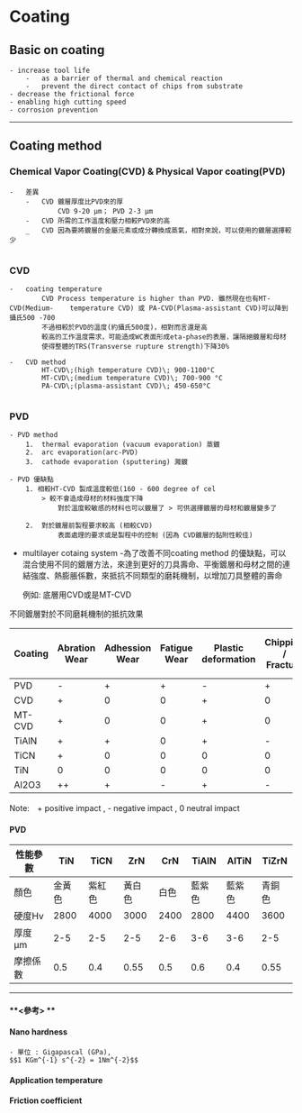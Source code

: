 # Coating

## Basic on coating

```
- increase tool life
	-	as a barrier of thermal and chemical reaction
	-	prevent the direct contact of chips from substrate
- decrease the frictional force 
- enabling high cutting speed 
- corrosion prevention 
```

***

## Coating method

### Chemical Vapor Coating(CVD) & Physical Vapor coating(PVD)

```
-	差異
	-	CVD 鍍層厚度比PVD來的厚
			CVD 9-20 μm； PVD 2-3 μm
	-	CVD 所需的工作溫度和壓力相較PVD來的高
	_	CVD 因為要將鍍層的金屬元素或成分轉換成蒸氣，相對來說，可以使用的鍍層選擇較少
	
```

### CVD

```
-	coating temperature 
		CVD Process temperature is higher than PVD. 雖然現在也有MT-CVD(Medium-	temperature CVD) 或 PA-CVD(Plasma-assistant CVD)可以降到 攝氏500 -700
		不過相較於PVD的溫度(約攝氏500度)，相對而言還是高
		較高的工作溫度需求，可能造成WC表面形成eta-phase的表層，讓隔絕鍍層和母材
		使得整體的TRS(Transverse rupture strength)下降30%
	
-	CVD method
		HT-CVD\;(high temperature CVD)\; 900-1100°C
		MT-CVD\;(medium temperature CVD)\; 700-900 °C
		PA-CVD\;(plasma-assistant CVD)\; 450-650°C
		
```

### PVD

```
- PVD method 
	1.	thermal evaporation (vacuum evaporation) 蒸鍍
	2.	arc evaporation(arc-PVD)
	3.	cathode evaporation (sputtering) 濺鍍
	
- PVD 優缺點
	1. 相較HT-CVD 製成溫度較低(160 - 600 degree of cel
		> 較不會造成母材的材料強度下降
			對於溫度較敏感的材料也可以鍍層了 > 可供選擇鍍層的母材和鍍層變多了
		
	2.	對於鍍層前製程要求較高 (相較CVD)
			表面處理的要求或是製程中的控制 (因為 CVD鍍層的黏附性較佳)

```

*   multilayer cotaing system -為了改善不同coating method 的優缺點，可以混合使用不同的鍍層方法，來達到更好的刀具壽命、平衡鍍層和母材之間的連結強度、熱膨脹係數，來抵抗不同類型的磨耗機制，以增加刀具整體的壽命

    例如: 底層用CVD或是MT-CVD

不同鍍層對於不同磨耗機制的抵抗效果

| Coating | Abration Wear | Adhession Wear | Fatigue Wear | Plastic deformation | Chipping / Fracture | Try for a sharp edge |
| ------- | ------------- | -------------- | ------------ | ------------------- | ------------------- | -------------------- |
| PVD     | -             | +              | +            | -                   | +                   | +                    |
| CVD     | +             | 0              | 0            | +                   | 0                   | -                    |
| MT-CVD  | +             | 0              | 0            | +                   | 0                   | -                    |
| TiAlN   | +             | +              | 0            | +                   | -                   | 0                    |
| TiCN    | +             | 0              | 0            | 0                   | 0                   | 0                    |
| TiN     | 0             | 0              | 0            | 0                   | 0                   | 0                    |
| Al2O3   | ++            | +              | -            | +                   | -                   | -                    |

Note:　+ positive impact , - negative impact , 0 neutral impact

#### PVD

| 性能參數 | TiN  | TiCN | ZrN  | CrN  | TiAlN | AlTiN | TiZrN |
| ---- | ---- | ---- | ---- | ---- | ----- | ----- | ----- |
| 顏色   | 金黃色  | 紫紅色  | 黃白色  | 白色   | 藍紫色   | 藍紫色   | 青銅色   |
| 硬度Hv | 2800 | 4000 | 3000 | 2400 | 2800  | 4400  | 3600  |
| 厚度μm | 2-5  | 2-5  | 2-5  | 2-6  | 3-6   | 3-6   | 2-5   |
| 摩擦係數 | 0.5  | 0.4  | 0.55 | 0.5  | 0.6   | 0.4   | 0.55  |

***

#### \*\*<參考> \*\*

#### Nano hardness

```
- 單位 : Gigapascal (GPa), 
$$1 KGm^{-1} s^{-2} = 1Nm^{-2}$$
```

#### Application temperature

#### Friction coefficient
